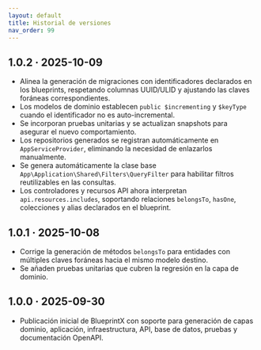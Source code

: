 ```yaml
---
layout: default
title: Historial de versiones
nav_order: 99
---
```


## 1.0.2 · 2025-10-09

- Alinea la generación de migraciones con identificadores declarados en los blueprints, respetando columnas UUID/ULID y ajustando las claves foráneas correspondientes.
- Los modelos de dominio establecen `public $incrementing` y `$keyType` cuando el identificador no es auto-incremental.
- Se incorporan pruebas unitarias y se actualizan snapshots para asegurar el nuevo comportamiento.
- Los repositorios generados se registran automáticamente en `AppServiceProvider`, eliminando la necesidad de enlazarlos manualmente.
- Se genera automáticamente la clase base `App\Application\Shared\Filters\QueryFilter` para habilitar filtros reutilizables en las consultas.
- Los controladores y recursos API ahora interpretan `api.resources.includes`, soportando relaciones `belongsTo`, `hasOne`, colecciones y alias declarados en el blueprint.

## 1.0.1 · 2025-10-08

- Corrige la generación de métodos `belongsTo` para entidades con múltiples claves foráneas hacia el mismo modelo destino.
- Se añaden pruebas unitarias que cubren la regresión en la capa de dominio.

## 1.0.0 · 2025-09-30

- Publicación inicial de BlueprintX con soporte para generación de capas dominio, aplicación, infraestructura, API, base de datos, pruebas y documentación OpenAPI.
